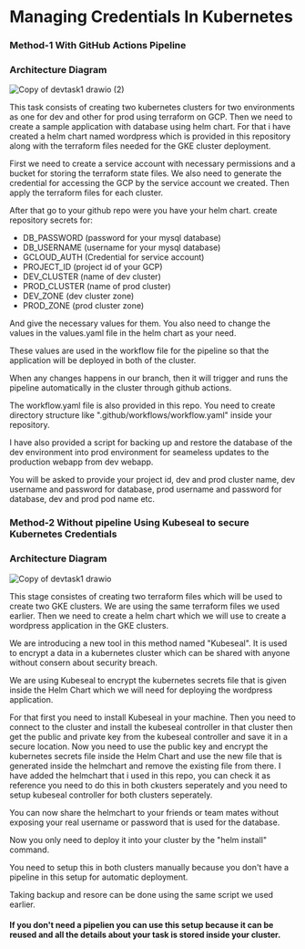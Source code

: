 
# Managing Credentials In Kubernetes

### Method-1 With GitHub Actions Pipeline

### Architecture Diagram

![Copy of devtask1 drawio (2)](https://github.com/urolimevishnu/devcicd/assets/124776856/5e376ed9-8623-494c-ae56-4b7b48f92322)


This task consists of creating two kubernetes clusters for two environments as one for dev and other for prod using terraform on GCP. Then we need to create a sample application with database using helm chart. For that i have created a helm chart named wordpress which is provided in this repository along with the terraform files needed for the GKE cluster deployment.

First we need to create a service account with necessary permissions and a bucket for storing the terraform state files. We also need to generate the credential for accessing the GCP by the service account we created. Then apply the terraform files for each cluster.

After that go to your github repo were you have your helm chart. create repository secrets for:
- DB_PASSWORD (password for your mysql database)
- DB_USERNAME (username for your mysql database)
- GCLOUD_AUTH (Credential for service account)
- PROJECT_ID (project id of your GCP)
- DEV_CLUSTER (name of dev cluster)
- PROD_CLUSTER (name of prod cluster)
- DEV_ZONE (dev cluster zone)
- PROD_ZONE (prod cluster zone)

And give the necessary values for them. You also need to change the values in the values.yaml file in the helm chart as your need. 

These values are used in the workflow file for the pipeline so that the application will be deployed in both of the cluster.

When any changes happens in our branch, then it will trigger and runs the pipeline automatically in the cluster through github actions.

The workflow.yaml file is also provided in this repo. You need to create directory structure like ".github/workflows/workflow.yaml" inside your repository.

I have also provided a script for backing up and restore the database of the dev environment into prod environment for seameless updates to the production webapp from dev webapp.

You will be asked to provide your project id, dev and prod cluster name, dev username and password for database, prod username and password for database, dev and prod pod name etc.



### Method-2 Without pipeline Using Kubeseal to secure Kubernetes Credentials

### Architecture Diagram


![Copy of devtask1 drawio](https://github.com/urolimevishnu/devcicd/assets/124776856/14997428-1a49-4a14-90d6-8a28434611d9)


This stage consistes of creating two terraform files which will be used to create two GKE clusters. We are using the same terraform files we used earlier. Then we need to create a helm chart which we will use to create a wordpress application in the GKE clusters.

We are introducing a new tool in this method named "Kubeseal".
It is used to encrypt a data in a kubernetes cluster which can be shared with anyone without consern about security breach. 

We are using Kubeseal to encrypt the kubernetes secrets file that is given inside the Helm Chart which we will need for deploying the wordpress application. 

For that first you need to install Kubeseal in your machine. Then you need to connect to the cluster and install the kubeseal controller in that cluster then get the public and private key from the kubeseal controller and save it in a secure location.
Now you need to use the public key and encrypt the kubernetes secrets file inside the Helm Chart and use the new file that is generated inside the helmchart and remove the existing file from there. I have added the helmchart that i used in this repo, you can check it as reference you need to do this in both ckusters seperately and you need to setup kubeseal controller for both clusters seperately.

You can now share the helmchart to your friends or team mates without exposing your real username or password that is used for the database.

Now you only need to deploy it into your cluster by the "helm install" command. 

You need to setup this in both clusters manually because you don't have a pipeline in this setup for automatic deployment.

Taking backup and resore can be done using the same script we used earlier.

#### If you don't need a pipelien you can use this setup because it can be reused and all the details about your task is stored inside your cluster.


